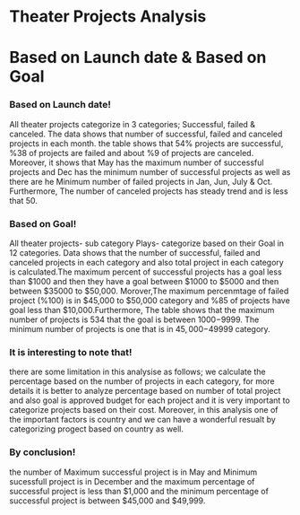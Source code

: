 # Theater Projects Analysis
# Based on Launch date & Based on Goal

### Based on Launch date!
All theater projects categorize in 3 categories; Successful, failed & canceled. The data shows that number of successful, failed and canceled projects in each month. the table shows that 54% projects are successful, %38 of projects are failed and about %9 of projects are canceled. Moreover, it shows that May has the maximum number of successful projects and Dec has the minimum number of successful projects as well as there are he Minimum number of failed projects in Jan, Jun, July & Oct. Furthermore, The number of canceled projects has steady trend and is less that 50.

### Based on Goal!
All theater projects- sub category Plays- categorize based on their Goal in 12 categories. Data shows that the number of successful, failed and canceled projects in each category and also total project in each category is calculated.The maximum percent of successful projects has a goal less than $1000 and then they have a goal between $1000 to $5000 and then between $35000 to $50,000. Morover,The maximum percenmtage of failed project (%100) is in $45,000 to $50,000 category and %85 of  projects have goal less than $10,000.Furthermore, The table shows that the maximum number of projects is 534 that the goal is between $1000-$9999. The minimum number of projects is one that is in $45,000-$49999 category.

### It is interesting to note that!
there are some limitation in this analysise as follows;
we calculate the percentage based on the number of projects in each category, for more details it is better to analyze percentage based on number of total project and also goal is approved budget for each project and it is very important to categorize projects based on their cost. Moreover, in this analysis one of the important factors is country and we can have a wonderful resualt by categorizing progect based on country as well.

### By conclusion! 
the number of Maximum successful project is in May and Minimum sucessfull project is in December and the maximum percentage of successful project is less than $1,000 and the minimum percentage of successful project is between $45,000 and $49,999.
